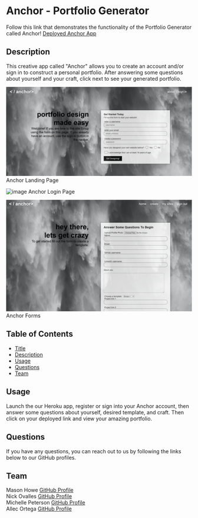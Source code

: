 # Anchor - Portfolio Generator

  Follow this link that demonstrates the functionality of the Portfolio Generator called Anchor! [Deployed Anchor App](https://blooming-peak-48470.herokuapp.com/) 

  ## Description
  This creative app called "Anchor" allows you to create an account and/or sign in to construct a personal portfolio. After answering some questions about yourself and your craft, click next to see your generated portfolio. 

  ![image](/client/style/images/landing.PNG)
    Anchor Landing Page

  ![image](/client/style/images/login.PNG)
    Anchor Login Page

  ![image](/client/style/images/form.PNG)
    Anchor Forms

  
  ## Table of Contents
  
  * [Title](#title)
  * [Description](#description)
  * [Usage](#usage)
  * [Questions](#questions)
  * [Team](#team)
 
  ## Usage
  Launch the our Heroku app, register or sign into your Anchor account, then answer some questions about yourself, desired template, and craft. Then click on your deployed link and view your amazing portfolio.  

  ## Questions
  If you have any questions, you can reach out to us by following the links below to our GitHub profiles.

  ## Team 
  Mason Howe [GitHub Profile](https://github.com/mhowe21) </br>
  Nick Ovalles [GitHub Profile](https://github.com/lauramichellepeterson) </br>
  Michelle Peterson [GitHub Profile](https://github.com/lauramichellepeterson) </br>
  Allec Ortega [GitHub Profile](https://github.com/Aort69)